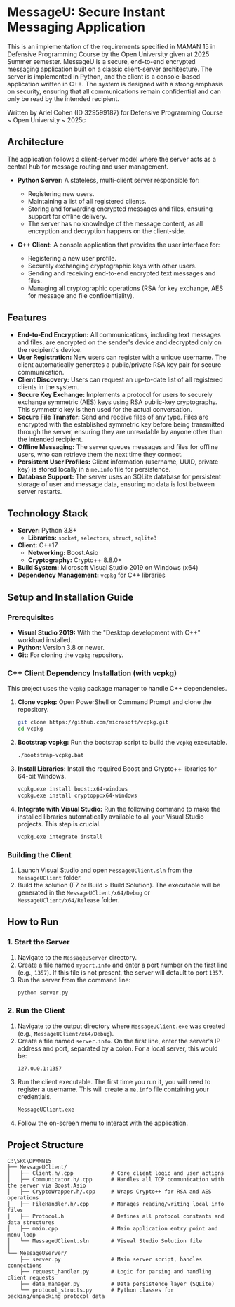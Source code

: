 # MessageU: Secure Instant Messaging Application

This is an implementation of the requirements specified in MAMAN 15 in Defensive Programming Course by the Open University given at 2025 Summer semester.
MessageU is a secure, end-to-end encrypted messaging application built on a classic client-server architecture. The server is implemented in Python, and the client is a console-based application written in C++. The system is designed with a strong emphasis on security, ensuring that all communications remain confidential and can only be read by the intended recipient.

Written by Ariel Cohen (ID 329599187) for Defensive Programming Course ~ Open University ~ 2025c

## Architecture

The application follows a client-server model where the server acts as a central hub for message routing and user management.

*   **Python Server:** A stateless, multi-client server responsible for:
    *   Registering new users.
    *   Maintaining a list of all registered clients.
    *   Storing and forwarding encrypted messages and files, ensuring support for offline delivery.
    *   The server has no knowledge of the message content, as all encryption and decryption happens on the client-side.

*   **C++ Client:** A console application that provides the user interface for:
    *   Registering a new user profile.
    *   Securely exchanging cryptographic keys with other users.
    *   Sending and receiving end-to-end encrypted text messages and files.
    *   Managing all cryptographic operations (RSA for key exchange, AES for message and file confidentiality).

## Features

*   **End-to-End Encryption:** All communications, including text messages and files, are encrypted on the sender's device and decrypted only on the recipient's device.
*   **User Registration:** New users can register with a unique username. The client automatically generates a public/private RSA key pair for secure communication.
*   **Client Discovery:** Users can request an up-to-date list of all registered clients in the system.
*   **Secure Key Exchange:** Implements a protocol for users to securely exchange symmetric (AES) keys using RSA public-key cryptography. This symmetric key is then used for the actual conversation.
*   **Secure File Transfer:** Send and receive files of any type. Files are encrypted with the established symmetric key before being transmitted through the server, ensuring they are unreadable by anyone other than the intended recipient.
*   **Offline Messaging:** The server queues messages and files for offline users, who can retrieve them the next time they connect.
*   **Persistent User Profiles:** Client information (username, UUID, private key) is stored locally in a `me.info` file for persistence.
*   **Database Support:** The server uses an SQLite database for persistent storage of user and message data, ensuring no data is lost between server restarts.

## Technology Stack

*   **Server:** Python 3.8+
    *   **Libraries:** `socket`, `selectors`, `struct`, `sqlite3`
*   **Client:** C++17
    *   **Networking:** Boost.Asio
    *   **Cryptography:** Crypto++ 8.8.0+
*   **Build System:** Microsoft Visual Studio 2019 on Windows (x64)
*   **Dependency Management:** `vcpkg` for C++ libraries

## Setup and Installation Guide

### Prerequisites

*   **Visual Studio 2019:** With the "Desktop development with C++" workload installed.
*   **Python:** Version 3.8 or newer.
*   **Git:** For cloning the `vcpkg` repository.

### C++ Client Dependency Installation (with vcpkg)

This project uses the `vcpkg` package manager to handle C++ dependencies.

1.  **Clone vcpkg:**
    Open PowerShell or Command Prompt and clone the repository.
    ```bash
    git clone https://github.com/microsoft/vcpkg.git
    cd vcpkg
    ```
2.  **Bootstrap vcpkg:**
    Run the bootstrap script to build the `vcpkg` executable.
    ```bash
    ./bootstrap-vcpkg.bat
    ```
3.  **Install Libraries:**
    Install the required Boost and Crypto++ libraries for 64-bit Windows.
    ```bash
    vcpkg.exe install boost:x64-windows
    vcpkg.exe install cryptopp:x64-windows
    ```
4.  **Integrate with Visual Studio:**
    Run the following command to make the installed libraries automatically available to all your Visual Studio projects. This step is crucial.
    ```bash
    vcpkg.exe integrate install
    ```
### Building the Client

1.  Launch Visual Studio and open `MessageUClient.sln` from the `MessageUClient` folder.
2.  Build the solution (F7 or Build > Build Solution). The executable will be generated in the `MessageUClient/x64/Debug` or `MessageUClient/x64/Release` folder.

## How to Run

### 1. Start the Server

1.  Navigate to the `MessageUServer` directory.
2.  Create a file named `myport.info` and enter a port number on the first line (e.g., `1357`). If this file is not present, the server will default to port `1357`.
3.  Run the server from the command line:
    ```bash
    python server.py
    ```

### 2. Run the Client

1.  Navigate to the output directory where `MessageUClient.exe` was created (e.g., `MessageUClient/x64/Debug`).
2.  Create a file named `server.info`. On the first line, enter the server's IP address and port, separated by a colon. For a local server, this would be:
    ```
    127.0.0.1:1357
    ```
3.  Run the client executable. The first time you run it, you will need to register a username. This will create a `me.info` file containing your credentials.
    ```bash
    MessageUClient.exe
    ```
4.  Follow the on-screen menu to interact with the application.

## Project Structure

```
C:\SRC\DPMMN15
├── MessageUClient/
│   ├── Client.h/.cpp            # Core client logic and user actions
│   ├── Communicator.h/.cpp      # Handles all TCP communication with the server via Boost.Asio
│   ├── CryptoWrapper.h/.cpp     # Wraps Crypto++ for RSA and AES operations
│   ├── FileHandler.h/.cpp       # Manages reading/writing local info files
│   ├── Protocol.h               # Defines all protocol constants and data structures
│   ├── main.cpp                 # Main application entry point and menu loop
│   └── MessageUClient.sln       # Visual Studio Solution file
│
└── MessageUServer/
    ├── server.py                # Main server script, handles connections
    ├── request_handler.py       # Logic for parsing and handling client requests
    ├── data_manager.py          # Data persistence layer (SQLite)
    └── protocol_structs.py      # Python classes for packing/unpacking protocol data
```
